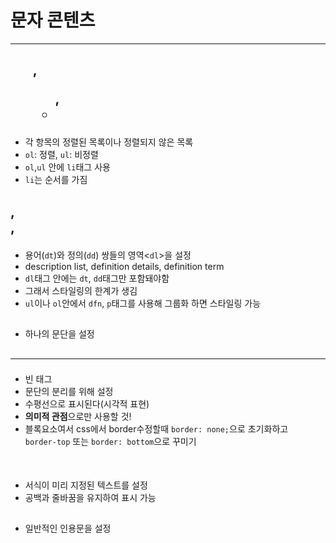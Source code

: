 # 문자 콘텐츠
---

## <ol>, <ul>, <li>
* 각 항목의 정렬된 목록이나 정렬되지 않은 목록
* `ol`: 정렬, `ul`: 비정렬
* `ol`,`ul` 안에 `li`태그 사용
* `li`는 순서를 가짐

## <dl>, <dt>, <dd>
* 용어(`dt`)와 정의(`dd`) 쌍들의 영역<`dl`>을 설정
* description list, definition details, definition term
* `dl`태그 안에는 `dt`, `dd`태그만 포함돼야함
* 그래서 스타일링의 한계가 생김
* `ul`이나 `ol`안에서 `dfn`, `p`태그를 사용해 그룹화 하면 스타일링 가능

## <p>
* 하나의 문단을 설정

## <hr />
* 빈 태그
* 문단의 분리를 위해 설정
* 수평선으로 표시된다(시각적 표현)
* <strong>의미적 관점</strong>으로만 사용할 것!
* 블록요소여서 css에서 border수정할때 `border: none;`으로 초기화하고 <br /> `border-top` 또는 `border: bottom`으로 꾸미기

## <pre>
* 서식이 미리 지정된 텍스트를 설정
* 공백과 줄바꿈을 유지하여 표시 가능

## <blockquote>
* 일반적인 인용문을 설정
